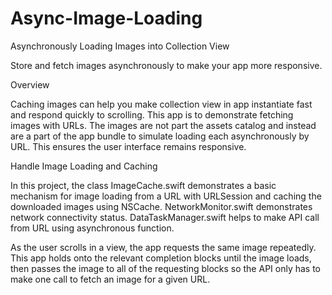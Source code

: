 # Async-Image-Loading
Asynchronously Loading Images into Collection View

Store and fetch images asynchronously to make your app more responsive.
 
Overview

Caching images can help you make collection view in app instantiate fast and respond quickly to scrolling. This app is to demonstrate fetching images with URLs. The images are not part the assets catalog and instead are a part of the app bundle to simulate loading each asynchronously by URL. This ensures the user interface remains responsive.

Handle Image Loading and Caching

In this project, the class ImageCache.swift demonstrates a basic mechanism for image loading from a URL with URLSession and caching the downloaded images using NSCache. NetworkMonitor.swift demonstrates network connectivity status. DataTaskManager.swift helps to make API call from URL using asynchronous function.

As the user scrolls in a view, the app requests the same image repeatedly. This app holds onto the relevant completion blocks until the image loads, then passes the image to all of the requesting blocks so the API only has to make one call to fetch an image for a given URL.
